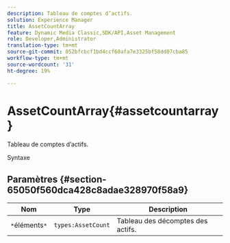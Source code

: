 ```yaml
---
description: Tableau de comptes d’actifs.
solution: Experience Manager
title: AssetCountArray
feature: Dynamic Media Classic,SDK/API,Asset Management
role: Developer,Administrator
translation-type: tm+mt
source-git-commit: 052bfcbcf1bd4ccf60afa7e3325bf58dd07cba85
workflow-type: tm+mt
source-wordcount: '31'
ht-degree: 19%

---
```



# AssetCountArray{#assetcountarray}

Tableau de comptes d’actifs.

Syntaxe

## Paramètres {#section-65050f560dca428c8adae328970f58a9}

| Nom | Type | Description |
|---|---|---|
| `*`éléments`*` | `types:AssetCount` | Tableau des décomptes des actifs. |

